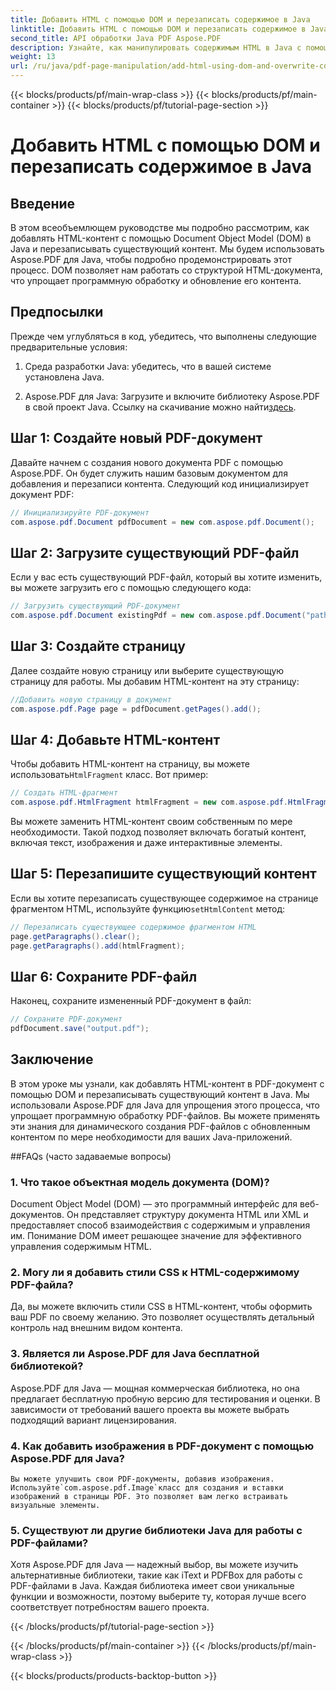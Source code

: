 ```yaml
---
title: Добавить HTML с помощью DOM и перезаписать содержимое в Java
linktitle: Добавить HTML с помощью DOM и перезаписать содержимое в Java
second_title: API обработки Java PDF Aspose.PDF
description: Узнайте, как манипулировать содержимым HTML в Java с помощью DOM (Document Object Model) и перезаписывать существующее содержимое. Следуйте этому пошаговому руководству с примерами исходного кода с использованием Aspose.PDF для Java.
weight: 13
url: /ru/java/pdf-page-manipulation/add-html-using-dom-and-overwrite-content-in-java/
---
```


{{< blocks/products/pf/main-wrap-class >}}
{{< blocks/products/pf/main-container >}}
{{< blocks/products/pf/tutorial-page-section >}}

# Добавить HTML с помощью DOM и перезаписать содержимое в Java


## Введение

В этом всеобъемлющем руководстве мы подробно рассмотрим, как добавлять HTML-контент с помощью Document Object Model (DOM) в Java и перезаписывать существующий контент. Мы будем использовать Aspose.PDF для Java, чтобы подробно продемонстрировать этот процесс. DOM позволяет нам работать со структурой HTML-документа, что упрощает программную обработку и обновление его контента.

## Предпосылки

Прежде чем углубляться в код, убедитесь, что выполнены следующие предварительные условия:

1. Среда разработки Java: убедитесь, что в вашей системе установлена Java.

2.  Aspose.PDF для Java: Загрузите и включите библиотеку Aspose.PDF в свой проект Java. Ссылку на скачивание можно найти[здесь](https://releases.aspose.com/pdf/java/).

## Шаг 1: Создайте новый PDF-документ

Давайте начнем с создания нового документа PDF с помощью Aspose.PDF. Он будет служить нашим базовым документом для добавления и перезаписи контента. Следующий код инициализирует документ PDF:

```java
// Инициализируйте PDF-документ
com.aspose.pdf.Document pdfDocument = new com.aspose.pdf.Document();
```

## Шаг 2: Загрузите существующий PDF-файл

Если у вас есть существующий PDF-файл, который вы хотите изменить, вы можете загрузить его с помощью следующего кода:

```java
// Загрузить существующий PDF-документ
com.aspose.pdf.Document existingPdf = new com.aspose.pdf.Document("path/to/existing.pdf");
```

## Шаг 3: Создайте страницу

Далее создайте новую страницу или выберите существующую страницу для работы. Мы добавим HTML-контент на эту страницу:

```java
//Добавить новую страницу в документ
com.aspose.pdf.Page page = pdfDocument.getPages().add();
```

## Шаг 4: Добавьте HTML-контент

 Чтобы добавить HTML-контент на страницу, вы можете использовать`HtmlFragment` класс. Вот пример:

```java
// Создать HTML-фрагмент
com.aspose.pdf.HtmlFragment htmlFragment = new com.aspose.pdf.HtmlFragment("<h1>Hello, World!</h1>");
```

Вы можете заменить HTML-контент своим собственным по мере необходимости. Такой подход позволяет включать богатый контент, включая текст, изображения и даже интерактивные элементы.

## Шаг 5: Перезапишите существующий контент

 Если вы хотите перезаписать существующее содержимое на странице фрагментом HTML, используйте функцию`setHtmlContent` метод:

```java
// Перезаписать существующее содержимое фрагментом HTML
page.getParagraphs().clear();
page.getParagraphs().add(htmlFragment);
```

## Шаг 6: Сохраните PDF-файл

Наконец, сохраните измененный PDF-документ в файл:

```java
// Сохраните PDF-документ
pdfDocument.save("output.pdf");
```

## Заключение

В этом уроке мы узнали, как добавлять HTML-контент в PDF-документ с помощью DOM и перезаписывать существующий контент в Java. Мы использовали Aspose.PDF для Java для упрощения этого процесса, что упрощает программную обработку PDF-файлов. Вы можете применять эти знания для динамического создания PDF-файлов с обновленным контентом по мере необходимости для ваших Java-приложений.

##FAQs (часто задаваемые вопросы)

### 1. Что такое объектная модель документа (DOM)?
   Document Object Model (DOM) — это программный интерфейс для веб-документов. Он представляет структуру документа HTML или XML и предоставляет способ взаимодействия с содержимым и управления им. Понимание DOM имеет решающее значение для эффективного управления содержимым HTML.

### 2. Могу ли я добавить стили CSS к HTML-содержимому PDF-файла?
   Да, вы можете включить стили CSS в HTML-контент, чтобы оформить ваш PDF по своему желанию. Это позволяет осуществлять детальный контроль над внешним видом контента.

### 3. Является ли Aspose.PDF для Java бесплатной библиотекой?
   Aspose.PDF для Java — мощная коммерческая библиотека, но она предлагает бесплатную пробную версию для тестирования и оценки. В зависимости от требований вашего проекта вы можете выбрать подходящий вариант лицензирования.

### 4. Как добавить изображения в PDF-документ с помощью Aspose.PDF для Java?
    Вы можете улучшить свои PDF-документы, добавив изображения. Используйте`com.aspose.pdf.Image`класс для создания и вставки изображений в страницы PDF. Это позволяет вам легко встраивать визуальные элементы.

### 5. Существуют ли другие библиотеки Java для работы с PDF-файлами?
   Хотя Aspose.PDF для Java — надежный выбор, вы можете изучить альтернативные библиотеки, такие как iText и PDFBox для работы с PDF-файлами в Java. Каждая библиотека имеет свои уникальные функции и возможности, поэтому выберите ту, которая лучше всего соответствует потребностям вашего проекта.

{{< /blocks/products/pf/tutorial-page-section >}}

{{< /blocks/products/pf/main-container >}}
{{< /blocks/products/pf/main-wrap-class >}}

{{< blocks/products/products-backtop-button >}}
